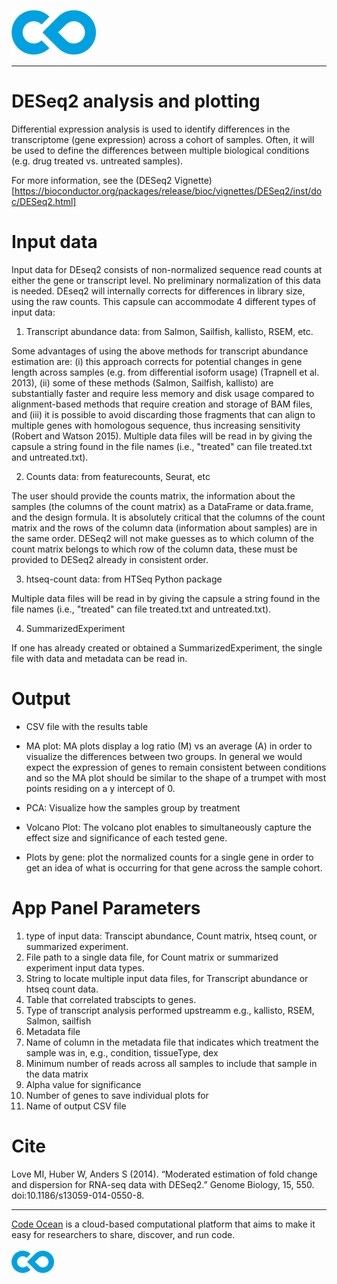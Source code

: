 [![Code Ocean Logo](images/CO_logo_135x72.png)](http://codeocean.com/product)

<hr>

# DESeq2 analysis and plotting

Differential expression analysis is used to identify differences in the transcriptome (gene expression) across a cohort of samples. Often, it will be used to define the differences between multiple biological conditions (e.g. drug treated vs. untreated samples). 

For more information, see the (DESeq2 Vignette)[https://bioconductor.org/packages/release/bioc/vignettes/DESeq2/inst/doc/DESeq2.html]


# Input data

Input data for DEseq2 consists of non-normalized sequence read counts at either the gene or transcript level. No preliminary normalization of this data is needed. DEseq2 will internally corrects for differences in library size, using the raw counts. This capsule can accommodate 4 different types of input data: 

1. Transcript abundance data: 
from Salmon, Sailfish, kallisto, RSEM, etc. 

Some advantages of using the above methods for transcript abundance estimation are: (i) this approach corrects for potential changes in gene length across samples (e.g. from differential isoform usage) (Trapnell et al. 2013), (ii) some of these methods (Salmon, Sailfish, kallisto) are substantially faster and require less memory and disk usage compared to alignment-based methods that require creation and storage of BAM files, and (iii) it is possible to avoid discarding those fragments that can align to multiple genes with homologous sequence, thus increasing sensitivity (Robert and Watson 2015).  Multiple data files will be read in by giving the capsule a string found in the file names (i.e., "treated" can file treated.txt and untreated.txt). 


2. Counts data: 
from featurecounts, Seurat, etc

The user should provide the counts matrix, the information about the samples (the columns of the count matrix) as a DataFrame or data.frame, and the design formula. It is absolutely critical that the columns of the count matrix and the rows of the column data (information about samples) are in the same order. DESeq2 will not make guesses as to which column of the count matrix belongs to which row of the column data, these must be provided to DESeq2 already in consistent order.


3. htseq-count data:
from HTSeq Python package

Multiple data files will be read in by giving the capsule a string found in the file names (i.e., "treated" can file treated.txt and untreated.txt). 


4. SummarizedExperiment

If one has already created or obtained a SummarizedExperiment, the single file with data and metadata can be read in. 


# Output

- CSV file with the results table

- MA plot: MA plots display a log ratio (M) vs an average (A) in order to visualize the differences between two groups. In general we would expect the expression of genes to remain consistent between conditions and so the MA plot should be similar to the shape of a trumpet with most points residing on a y intercept of 0.

- PCA: Visualize how the samples group by treatment

- Volcano Plot: The volcano plot enables to simultaneously capture the effect size and significance of each tested gene.

- Plots by gene: plot the normalized counts for a single gene in order to get an idea of what is occurring for that gene across the sample cohort.

# App Panel Parameters

1. type of input data: Transcipt abundance, Count matrix, htseq count, or summarized experiment.
2. File path to a single data file, for Count matrix or summarized experiment input data types. 
3. String to locate multiple input data files, for Transcript abundance or htseq count data. 
4. Table that correlated trabscipts to genes. 
5. Type of transcript analysis performed upstreamm e.g., kallisto, RSEM, Salmon, sailfish
6. Metadata file
7. Name of column in the metadata file that indicates which treatment the sample was in, e.g., condition, tissueType, dex
8. Minimum number of reads across all samples to include that sample in the data matrix
9. Alpha value for significance
10. Number of genes to save individual plots for
11. Name of output CSV file


# Cite 

Love MI, Huber W, Anders S (2014). “Moderated estimation of fold change and dispersion for RNA-seq data with DESeq2.” Genome Biology, 15, 550. doi:10.1186/s13059-014-0550-8.



<hr>

[Code Ocean](https://codeocean.com/) is a cloud-based computational platform that aims to make it easy for researchers to share, discover, and run code.<br /><br />
[![Code Ocean Logo](images/CO_logo_68x36.png)](https://www.codeocean.com)